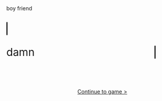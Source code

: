 <html>
  <head>
    <link rel="stylesheet" href="./node_modules/nes.css/css/nes.min.css">
    <style>
        .center {
        display: flex;
        flex-direction: column;
        align-items: center;
        justify-content: center;
        padding-top:50px;
      }
    .typing {
  width: 22ch;
  animation: typing 2s steps(22);
  white-space: nowrap;
  overflow: hidden;
  border-right: 3px solid;
  font-family: Press+Start+2P;
  font-size: 2em;
}
  @keyframes typing {
  from {
    width: 0
  }
}
    @keyframes blink {
  50% {
    border-color: transparent
  }
}
.typing2 {
  width: 22ch;
  animation: typing 2s steps(22), blink .5s step-end infinite alternate;
  white-space: nowrap;
  animation-delay: 5s;
  overflow: hidden;
  border-right: 3px solid;
  font-family: Press+Start+2P;
  font-size: 2em;
}
    </style>
  </head>
  <body>
  <br>
  <br>
  <div class="nes-container with-title is-centered">
  <p class="title">boy friend</p>
    <section class="nes-container">
      <section class="message-list">
        <section class="message -left">
          <i class="nes-bcrikko"></i>
          <!-- Balloon -->
          <div class="nes-balloon from-left">
            <p class="typing">I cheated on you.</p>
          </div>
        </section>
        <section class="message -right">
          <!-- Balloon -->
          <div class="hide">
          </div>
          <div class="nes-balloon from-right">
            <p class="typing2">damn</p>
          </div>
          <i class="nes-bcrikko"></i>
        </section>
      </section>
    </section>
    </div>
    <div class="center">
    <a class="nes-btn is-primary" href="{{ site.baseurl }}/game">Continue to game &gt;</a>
    </div>
  </body>
</html>
